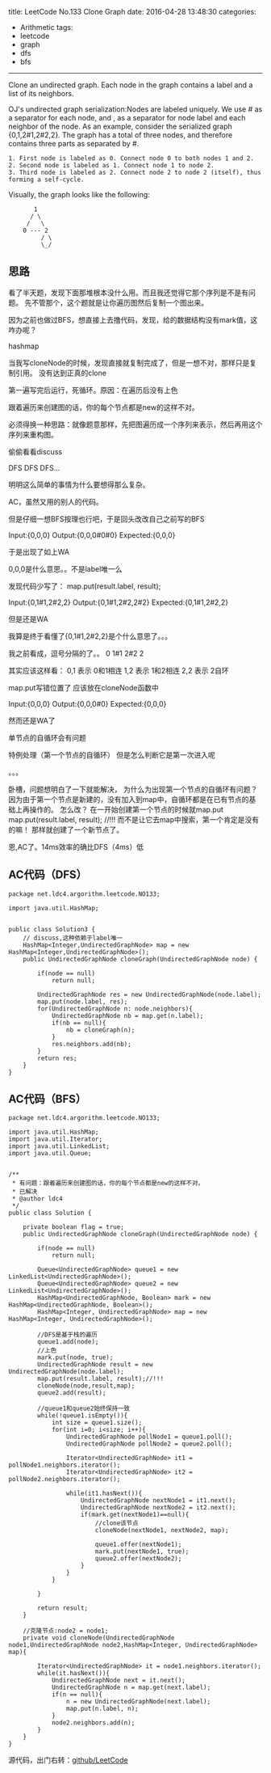 title: LeetCode No.133 Clone Graph
date: 2016-04-28 13:48:30
categories:
- Arithmetic
tags:
- leetcode
- graph
- dfs
- bfs
---

Clone an undirected graph. Each node in the graph contains a label and a list of its neighbors.

OJ's undirected graph serialization:Nodes are labeled uniquely.
We use # as a separator for each node, and , as a separator for node label and each neighbor of the node.
As an example, consider the serialized graph {0,1,2#1,2#2,2}.
The graph has a total of three nodes, and therefore contains three parts as separated by #.

	1. First node is labeled as 0. Connect node 0 to both nodes 1 and 2.
	2. Second node is labeled as 1. Connect node 1 to node 2.
	3. Third node is labeled as 2. Connect node 2 to node 2 (itself), thus forming a self-cycle.


Visually, the graph looks like the following:
```
       1
      / \
     /   \
    0 --- 2
         / \
         \_/

```

<!--more-->


## 思路
看了半天题，发现下面那堆根本没什么用。而且我还觉得它那个序列是不是有问题。
先不管那个，这个题就是让你遍历图然后复制一个图出来。

因为之前也做过BFS，想直接上去撸代码，发现，给的数据结构没有mark值，这咋办呢？

hashmap

当我写cloneNode的时候，发现直接就复制完成了，但是一想不对，那样只是复制引用。
没有达到正真的clone

第一遍写完后运行，死循环。原因：在遍历后没有上色

跟着遍历来创建图的话，你的每个节点都是new的这样不对。

必须得换一种思路：就像题意那样，先把图遍历成一个序列来表示，然后再用这个序列来重构图。

偷偷看看discuss

DFS DFS DFS...

明明这么简单的事情为什么要想得那么复杂。

AC，虽然又用的别人的代码。

但是仔细一想BFS按理也行吧，于是回头改改自己之前写的BFS

Input:{0,0,0}
Output:{0,0,0#0#0}
Expected:{0,0,0}

于是出现了如上WA

0,0,0是什么意思。。不是label唯一么

发现代码少写了：
map.put(result.label, result);


Input:{0,1#1,2#2,2}
Output:{0,1#1,2#2,2#2}
Expected:{0,1#1,2#2,2}


但是还是WA

我算是终于看懂了{0,1#1,2#2,2}是个什么意思了。。。

我之前看成，逗号分隔的了。。
0
1#1
2#2
2

其实应该这样看：
0,1 表示 0和1相连
1,2 表示 1和2相连
2,2 表示 2自环


map.put写错位置了 应该放在cloneNode函数中

Input:{0,0,0}
Output:{0,0,0#0}
Expected:{0,0,0}


然而还是WA了

单节点的自循环会有问题

特例处理（第一个节点的自循环）
但是怎么判断它是第一次进入呢

。。。


卧槽，问题想明白了一下就能解决，
为什么为出现第一个节点的自循环有问题？
因为由于第一个节点是新建的，没有加入到map中，自循环都是在已有节点的基础上再操作的。
怎么改？
在一开始创建第一个节点的时候就map.put
map.put(result.label, result); //!!!
而不是让它去map中搜索，第一个肯定是没有的嘛！
那样就创建了一个新节点了。


恩,AC了。14ms效率的确比DFS（4ms）低


## AC代码（DFS）
```
package net.ldc4.argorithm.leetcode.NO133;

import java.util.HashMap;


public class Solution3 {
	// discuss,这种依赖于label唯一
	HashMap<Integer,UndirectedGraphNode> map = new HashMap<Integer,UndirectedGraphNode>();
    public UndirectedGraphNode cloneGraph(UndirectedGraphNode node) {
    	
    	if(node == null)
    		return null;
    	
    	UndirectedGraphNode res = new UndirectedGraphNode(node.label);
    	map.put(node.label, res);
    	for(UndirectedGraphNode n: node.neighbors){
    		UndirectedGraphNode nb = map.get(n.label);
    		if(nb == null){
    			nb = cloneGraph(n);
    		}
    		res.neighbors.add(nb);
    	}
    	return res;
    }
}
```

## AC代码（BFS）
```
package net.ldc4.argorithm.leetcode.NO133;

import java.util.HashMap;
import java.util.Iterator;
import java.util.LinkedList;
import java.util.Queue;


/**
 * 有问题：跟着遍历来创建图的话，你的每个节点都是new的这样不对。
 * 已解决
 * @author ldc4
 */
public class Solution {
	
	private boolean flag = true;
	public UndirectedGraphNode cloneGraph(UndirectedGraphNode node) {
		
		if(node == null)
			return null;
		
		Queue<UndirectedGraphNode> queue1 = new LinkedList<UndirectedGraphNode>();
		Queue<UndirectedGraphNode> queue2 = new LinkedList<UndirectedGraphNode>();
		HashMap<UndirectedGraphNode, Boolean> mark = new HashMap<UndirectedGraphNode, Boolean>();
		HashMap<Integer, UndirectedGraphNode> map = new HashMap<Integer, UndirectedGraphNode>();
		
		//DFS是基于栈的遍历
		queue1.add(node);
		//上色
		mark.put(node, true);
		UndirectedGraphNode result = new UndirectedGraphNode(node.label);
		map.put(result.label, result);//!!!
		cloneNode(node,result,map);
		queue2.add(result);
		
		//queue1和queue2始终保持一致
		while(!queue1.isEmpty()){
			int size = queue1.size();
			for(int i=0; i<size; i++){
				UndirectedGraphNode pollNode1 = queue1.poll();
				UndirectedGraphNode pollNode2 = queue2.poll();
				
				Iterator<UndirectedGraphNode> it1 = pollNode1.neighbors.iterator();
				Iterator<UndirectedGraphNode> it2 = pollNode2.neighbors.iterator();
				
				while(it1.hasNext()){
					UndirectedGraphNode nextNode1 = it1.next();
					UndirectedGraphNode nextNode2 = it2.next();
					if(mark.get(nextNode1)==null){
						//clone该节点
						cloneNode(nextNode1, nextNode2, map);
						
						queue1.offer(nextNode1);
						mark.put(nextNode1, true);
						queue2.offer(nextNode2);
					}
				}
			}
			
		}
		
		return result;
	}
	
	//克隆节点:node2 = node1;
	private void cloneNode(UndirectedGraphNode node1,UndirectedGraphNode node2,HashMap<Integer, UndirectedGraphNode> map){
		
		Iterator<UndirectedGraphNode> it = node1.neighbors.iterator();
		while(it.hasNext()){
			UndirectedGraphNode next = it.next();
			UndirectedGraphNode n = map.get(next.label);
			if(n == null){
				n = new UndirectedGraphNode(next.label);
				map.put(n.label, n);
			}
			node2.neighbors.add(n);
		}
	}
}
```

源代码，出门右转：[github/LeetCode](https://github.com/ldc4/LeetCode)